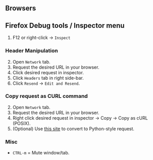 ## Browsers

## Firefox Debug tools / Inspector menu

1. F12 or right-click -> `Inspect`

### Header Manipulation

2. Open `Network` tab.
3. Request the desired URL in your browser.
4. Click desired request in inspector.
5. Click `Headers` tab in right side-bar.
6. Click `Resend` -> `Edit and Resend`.

### Copy request as CURL command

2. Open `Network` tab.
3. Request the desired URL in your browser.
4. Right click desired request in inspector -> Copy -> Copy as cURL (POSIX).
5. (Optional) Use [this site](https://curlconverter.com/) to convert to Python-style request.

### Misc

- `CTRL-m` = Mute window/tab.
